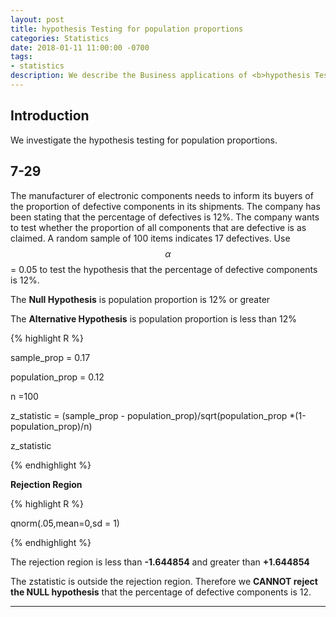 ```yaml
---
layout: post
title: hypothesis Testing for population proportions
categories: Statistics
date: 2018-01-11 11:00:00 -0700
tags:
- statistics
description: We describe the Business applications of <b>hypothesis Testing for population proportions</b>  here...
---
```


## Introduction

We investigate the hypothesis testing for population proportions.         


## 7-29 

The manufacturer of electronic components needs to inform its buyers of the
proportion of defective components in its shipments. The company has been stating
that the percentage of defectives is 12%. The company wants to test whether the proportion
of all components that are defective is as claimed. A random sample of 100
items indicates 17 defectives. Use $$\alpha$$ =  0.05 to test the hypothesis that the percentage
of defective components is 12%.

The **Null Hypothesis** is population proportion is 12% or greater

The **Alternative Hypothesis** is population proportion is less than 12%            

{% highlight R %}

sample_prop = 0.17

population_prop = 0.12

n =100

z_statistic = (sample_prop - population_prop)/sqrt(population_prop *(1-population_prop)/n)

z_statistic

{% endhighlight %}

**Rejection Region**

{% highlight R %}

qnorm(.05,mean=0,sd = 1)

{% endhighlight %}


The rejection region is less than **-1.644854** and greater than **+1.644854**              

The zstatistic is outside the rejection region. Therefore we **CANNOT reject the NULL hypothesis**  that the percentage of defective components is 12.             

<hr/>





